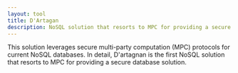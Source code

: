 ```yaml
---
layout: tool
title: D'Artagan
description: NoSQL solution that resorts to MPC for providing a secure database solution.
---
```


This solution leverages secure multi-party computation (MPC) protocols for current NoSQL databases. In detail, D'artagnan is the first NoSQL solution that resorts to MPC for providing a secure database solution.
